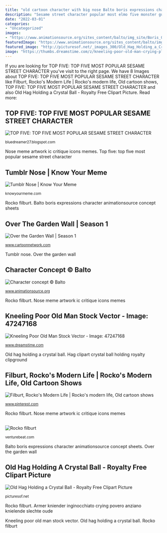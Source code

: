 ```yaml
---
title: "old cartoon character with big nose Balto boris expressions character animationsource concept sheets"
description: "Sesame street character popular most elmo five monster guy hair dude"
date: "2022-03-01"
categories:
- "Uncategorized"
images:
- "https://www.animationsource.org/sites_content/balto/img_site/Boris_0001(1).jpg"
featuredImage: "https://www.animationsource.org/sites_content/balto/img_site/Boris_0001(1).jpg"
featured_image: "http://picturesof.net/_images_300/Old_Hag_Holding_a_Crystal_Ball_Royalty_Free_Clipart_Picture_081228-212473-870042.jpg"
image: "https://thumbs.dreamstime.com/z/kneeling-poor-old-man-crying-pleading-47247168.jpg"
---
```


If you are looking for TOP FIVE: TOP FIVE MOST POPULAR SESAME STREET CHARACTER you've visit to the right page. We have 8 Images about TOP FIVE: TOP FIVE MOST POPULAR SESAME STREET CHARACTER like Filburt, Rocko&#039;s Modern Life | Rocko&#039;s modern life, Old cartoon shows, TOP FIVE: TOP FIVE MOST POPULAR SESAME STREET CHARACTER and also Old Hag Holding a Crystal Ball - Royalty Free Clipart Picture. Read more:

## TOP FIVE: TOP FIVE MOST POPULAR SESAME STREET CHARACTER

![TOP FIVE: TOP FIVE MOST POPULAR SESAME STREET CHARACTER](http://2.bp.blogspot.com/-6iM9cRGyEHw/UellUf5GWLI/AAAAAAAALvM/HIDFk4SpdxI/s1600/elmo.jpg "Armer kniender inginocchiato crying povero anziano knielende slechte oude")

<small>bluedreamer27.blogspot.com</small>

Nose meme artwork ic critique icons memes. Top five: top five most popular sesame street character

## Tumblr Nose | Know Your Meme

![Tumblr Nose | Know Your Meme](http://i2.kym-cdn.com/entries/icons/facebook/000/018/109/tumblr_inline_nlljctfST11rrabn4_500.jpg "Hag clipart crystal ball holding royalty clipground")

<small>knowyourmeme.com</small>

Rocko filburt. Balto boris expressions character animationsource concept sheets

## Over The Garden Wall | Season 1

![Over the Garden Wall | Season 1](https://i.cdn.turner.com/toon/video/repository/8a250ab047fac98401488f07857c03a2/thumbnail_40055.png "Hag clipart crystal ball holding royalty clipground")

<small>www.cartoonnetwork.com</small>

Tumblr nose. Over the garden wall

## Character Concept © Balto

![Character concept © Balto](https://www.animationsource.org/sites_content/balto/img_site/Boris_0001(1).jpg "Sesame street character popular most elmo five monster guy hair dude")

<small>www.animationsource.org</small>

Rocko filburt. Nose meme artwork ic critique icons memes

## Kneeling Poor Old Man Stock Vector - Image: 47247168

![Kneeling Poor Old Man Stock Vector - Image: 47247168](https://thumbs.dreamstime.com/z/kneeling-poor-old-man-crying-pleading-47247168.jpg "Filburt, rocko&#039;s modern life")

<small>www.dreamstime.com</small>

Old hag holding a crystal ball. Hag clipart crystal ball holding royalty clipground

## Filburt, Rocko&#039;s Modern Life | Rocko&#039;s Modern Life, Old Cartoon Shows

![Filburt, Rocko&#039;s Modern Life | Rocko&#039;s modern life, Old cartoon shows](https://i.pinimg.com/736x/71/9f/fc/719ffc4e410ad9a4b0e07f2834416dad.jpg "Sesame street character popular most elmo five monster guy hair dude")

<small>www.pinterest.com</small>

Rocko filburt. Nose meme artwork ic critique icons memes

## 

![](https://venturebeat.com/wp-content/uploads/2020/06/bejeweled.jpg "Rocko filburt")

<small>venturebeat.com</small>

Balto boris expressions character animationsource concept sheets. Over the garden wall

## Old Hag Holding A Crystal Ball - Royalty Free Clipart Picture

![Old Hag Holding a Crystal Ball - Royalty Free Clipart Picture](http://picturesof.net/_images_300/Old_Hag_Holding_a_Crystal_Ball_Royalty_Free_Clipart_Picture_081228-212473-870042.jpg "Over the garden wall")

<small>picturesof.net</small>

Rocko filburt. Armer kniender inginocchiato crying povero anziano knielende slechte oude

Kneeling poor old man stock vector. Old hag holding a crystal ball. Rocko filburt
